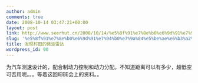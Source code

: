 ```yaml
---
author: admin
comments: true
date: 2008-10-14 03:47:21+00:00
layout: post
link: http://www.seerhut.cn/2008/10/14/%e5%8f%91%e7%8e%b0%e6%9d%91%e7%94%b0%e7%9a%84%e5%be%ae%e6%b3%a2%e9%9b%b7%e8%be%be/
slug: '%e5%8f%91%e7%8e%b0%e6%9d%91%e7%94%b0%e7%9a%84%e5%be%ae%e6%b3%a2%e9%9b%b7%e8%be%be'
title: 发现村田的微波雷达
wordpress_id: 90
---
```


为汽车测速设计的，配合制动力控制和动力分配。不知道距离可以有多少，超低空可否用呢。。。等着这回IEEE会上的资料。。

